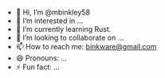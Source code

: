 - 👋 Hi, I’m @mbinkley58
- 👀 I’m interested in ...
- 🌱 I’m currently learning Rust. 
- 💞️ I’m looking to collaborate on ...
- 📫 How to reach me: binkware@gmail.com 
- 😄 Pronouns: ...
- ⚡ Fun fact: ...

<!---
mbinkley58/mbinkley58 is a ✨ special ✨ repository because its `README.md` (this file) appears on your GitHub profile.
You can click the Preview link to take a look at your changes.
--->
